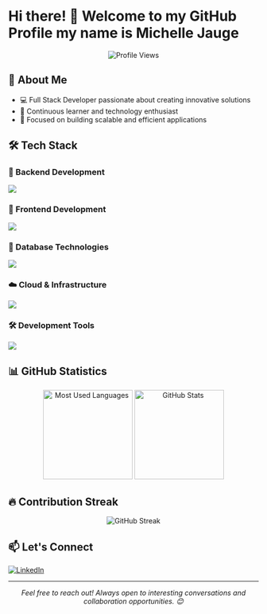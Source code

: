 # Hi there! 👋 Welcome to my GitHub Profile my name is Michelle Jauge

<div align="center">
  <img src="https://komarev.com/ghpvc/?username=michel-j-j&color=blueviolet&style=for-the-badge" alt="Profile Views"/>
</div>

## 🚀 About Me

- 💻 Full Stack Developer passionate about creating innovative solutions
- 🌱 Continuous learner and technology enthusiast
- 🎯 Focused on building scalable and efficient applications 

## 🛠️ Tech Stack

### 🔹 Backend Development
<p>
  <a href="https://skillicons.dev">
    <img src="https://skillicons.dev/icons?i=php,laravel,java,nodejs,py,spring,flask,fastapi,express,nestjs" />
  </a>
</p>

### 🔸 Frontend Development
<p>
  <a href="https://skillicons.dev">
    <img src="https://skillicons.dev/icons?i=ts,js,react,nextjs,tailwind" />
  </a>
</p>

### 💾 Database Technologies
<p>
  <a href="https://skillicons.dev">
    <img src="https://skillicons.dev/icons?i=mongodb,mysql,postgresql" />
  </a>
</p>

### ☁️ Cloud & Infrastructure
<p>
  <a href="https://skillicons.dev">
    <img src="https://skillicons.dev/icons?i=aws,cloudflare" />
  </a>
</p>

### 🛠️ Development Tools
<p>
  <a href="https://skillicons.dev">
    <img src="https://skillicons.dev/icons?i=git,github,docker,idea,vscode,postman,linux,ps" />
  </a>
</p>

## 📊 GitHub Statistics

<div align="center">
  <img height="180em" src="https://github-readme-stats.vercel.app/api/top-langs?username=michel-j-j&show_icons=true&theme=tokyonight&locale=en&hide=jupyter%20notebook,lex&langs_count=8" alt="Most Used Languages"/>
  
  <img height="180em" src="https://github-readme-stats.vercel.app/api?username=michel-j-j&show_icons=true&theme=tokyonight&locale=en" alt="GitHub Stats"/>
</div>

## 🔥 Contribution Streak

<div align="center">
  <img src="https://github-readme-streak-stats.herokuapp.com/?user=michel-j-j&theme=tokyonight" alt="GitHub Streak"/>
</div>

## 📫 Let's Connect

[![LinkedIn](https://img.shields.io/badge/-LinkedIn-0077B5?style=for-the-badge&logo=linkedin&logoColor=white)](https://linkedin.com/in/michelle-jauge-689999194)

---
<div align="center">
  <em>Feel free to reach out! Always open to interesting conversations and collaboration opportunities. 😊</em>
</div>
